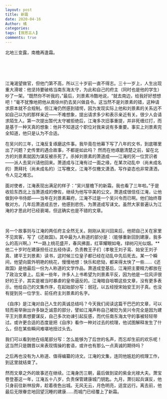 ```yaml
---
layout: post
title: 新霜
date: 2020-04-16
Author: 橘
categories: 
tags: [我思古人]
comments: true
---
```


北地三变露，南檐再逢霜。

<!-- more -->

<br><br><br>





江淹渴望做官，但他门第不高，所以三十岁前一直不得志。三十一岁上，人生出现重大滑坡：他坚持要破格当南东海太守，为此和自己的府主（同时也是他的学生）吵了一架。“既然你不听我的，”最后，刘景素冷酷地说，“就去南边，给我好好想想吧！”毫不犹豫地把他从南徐州扔去吴兴做县令。这当然不是刘景素的错，这种请求原本就不合规制。但江淹仍然感到错愕，因为发现实际上他和刘景素的关系远不如自己以为的那样亲近——不难想象，提出请求多少和表示亲近有关。很少人会请求陌生人。第一次提出暂代太守被拒绝后，江淹多次旧事重提，并非死缠烂打，而是基于一种天真的想象：他并不知道这个职位对我来说有多重要。事实上刘景素完全知道，他只是认为不合适。

在吴兴的三年，江淹反复琢磨这件事。我毕竟在他幕下写了八年的文书，到底哪里出了问题？史传里的遇合故事，不都是如此吗？ 然而在他琢磨清楚之前，留在北方的刘景素就因为谋反被杀死了。杀掉刘景素的萧道成——江淹的另一位赏识者——派人去吴兴请他回来。萧道成与江淹有过一面之缘，在某次动乱中（尚未成名的）萧拜托（尚未成名的）江写檄文，江淹不仅檄文潇洒，写作姿态也非常潇洒，令人见之难忘。

面对使者，江淹表现出满足的样子：“吴兴屋檐下的新霜，我也看了三年啦。”于是收拾东西北上当萧道成的僚佐，继续为他写华美的公文。萧道成很信任江淹，让他做到中书侍郎——当年在刘景素幕府，江淹不过是一个吴兴令而已啊。他们始终尊敬对方。几年后萧道成去世，他感到悲伤，为萧道成写诔文。虽然大家普遍认为江淹的才思此时已经衰竭，但这确实也是不错的文章。

<br>

另一个故事则与江淹的两任府主全然无关。刚刚从吴兴回来后，他把自己关在家里不见宾客，写了《还故国》。其中最为人称道的部分是：（能够重新回到建康，我多么的高兴啊。）**一路上桃花盛开，春风拂面，红草耀眼如电，绿树闪光似烟。**他二十岁时在建康担任过五经侍读，负责教王子们（孝敬王刘子鸾、始安王刘子真、建平王刘景素）读书，这时候三位皇子都已经在动乱中先后死去。某一个瞬间，他望向窗外明艳的桃花，慢慢地想：快乐和悲恸，都来得太快了一些……《还故国》是他最后一份为人称道的文学作品。萧道成登基后，江淹把主要精力都放在了政治文章上。后来一些年，许多人上书希望为刘景素平反，因为他是一位风评很好的王子，其实是被当时暴虐的皇帝逼反的。江淹暗自咀嚼这些文章，没有更多表示。他给自己的文集作序，在起始部分写：弱冠，以五经授宋始安王刘子真。也没有提到另一位学生、前任府主刘景素的名字。

《自序》是江淹对自己人生的真诚总结吗？今天我们阅读这篇干巴巴的文章，可以轻而易举揪出许多缺乏诚意的部分，譬如江淹声称自己被贬为吴兴令完全是因为建平王刘景素想要谋反，自己多次劝谏引起反感，而代任南东海太守的事被轻轻带过。或许更合适的态度是把《自序》看作一种对过去的梳理，他试图解释发生了什么，但在某些瞬间难堪地扭过头去。

我们可以看到他在结尾部分写：怎么能够为了后世的名声，而忘却生前的欢乐呢！这当然只是魏晋以来表现情操的套语，或许也有那么一点真诚的期待吗？

之后再也没有为人称道、值得编纂的诗文。江淹的文集，连同他尴尬的梳理工作，到这里就结束了。

然而文章之外的故事还在继续。江淹身历三朝，最后做到梁的紫金光禄大夫。萧宝卷登基这一年，江淹五十八岁，负责保管建康城门钥匙。九月，萧衍起兵谋反，他只身前往新林投奔，趁着夜色出城。无风无云，月色明亮，适宜远行。离去前，他最后无限眷恋地回望沉睡的建康……而城门已经覆上了新霜。
